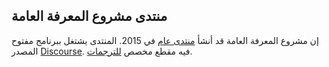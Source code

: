 ## منتدى مشروع المعرفة العامة

إن مشروع المعرفة العامة قد أنشأ [منتدى عام](https://forum.pkp.sfu.ca/) في 2015. المنتدى يشتغل ببرنامج مفتوح المصدر [Discourse](http://www.discourse.org/). فيه مقطع مخصص [للترجمات](https://forum.pkp.sfu.ca/c/translations). 
